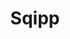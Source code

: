---
title: "Sqipp"
layout: "project"
accent_color: "B3291A"
categories: "ui graphics"
description: "A mobile app designed to allow a quick ordering experience for pickup"
items:
- image: "sqipp-thumb.png"
  caption: ""
- image: "sqipp-logos.png"
  caption: "Different logo considerations. Quality ranging from 'acceptable' to 'just awful'"
- image: "sqipp-1.png"
  caption: "Log in screen for native iOS app."
- image: "sqipp-2.jpg"
  caption: " At this point in time, iPhones had not expanded past the 640x960 screen size. Arranging and consolidating as much information and features while retaining a readable and useful view proved to be quite a challenge."
- image: "sqipp-3.png"
  caption: "View more information about a restaurant by selecting the hamburger menu to the right of the name. View restaurant hours or get directions. Additionally, you can add to favorites or call the restaurant."
- image: "sqipp-4.jpg"
  caption: "View of the full menu. The bottom bar found on most screens allows for quick access to account settings, current order and total, and your favorites list."
- image: "sqipp-5.jpg"
  caption: "Choose additional options and view pricing for extras."
- image: "sqipp-6.jpg"
  caption: "Account page. Update your account name and email, modify payment methods, and view previous orders."
- image: "sqipp-ipad.png"
  caption: "I also designed an iPad app for vendors to use. Here they would receive orders from the Sqipp iPhone app and process them accordingly."
---